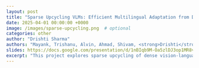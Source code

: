 ```yaml
---
layout: post
title: "Sparse Upcycling VLMs: Efficient Multilingual Adaptation from Dense Models"
date: 2025-04-01 00:00:00 +0000
image: /images/sparse-upcycling.png  # optional
categories: other
author: "Drishti Sharma"
authors: "Mayank, Trishanu, Alvin, Ahmad, Shivam, <strong>Drishti</strong>, Alper, Shayekha"
slides: https://docs.google.com/presentation/d/1nBIqb9M-Oa5zlDJ3op1MR8vBBUw5-k6YMO6j66cKJgQ/edit?slide=id.g146d9451f85_1_445#slide=id.g146d9451f85_1_445
excerpt: "This project explores sparse upcycling of dense vision-language models (VLMs) as an efficient strategy for multilingual adaptation. Using a parameter-efficient framework, the approach injects lightweight routing into pretrained dense architectures—upcycling both vision encoders and decoder FFNs—without modifying the vision tower. Evaluated on a multilingual dataset of 1.58M samples across 10 languages and 3 domains, the study compares decoder-only, encoder+decoder, and reciprocal upcycling. Results show upcycled small models achieving up to 47.1% win rate against Qwen2-VL-2B with no vision modifications, and demonstrate that decoder-side adaptation drives most of the language lift, while reciprocal tuning improves vision-language alignment."
---
```

